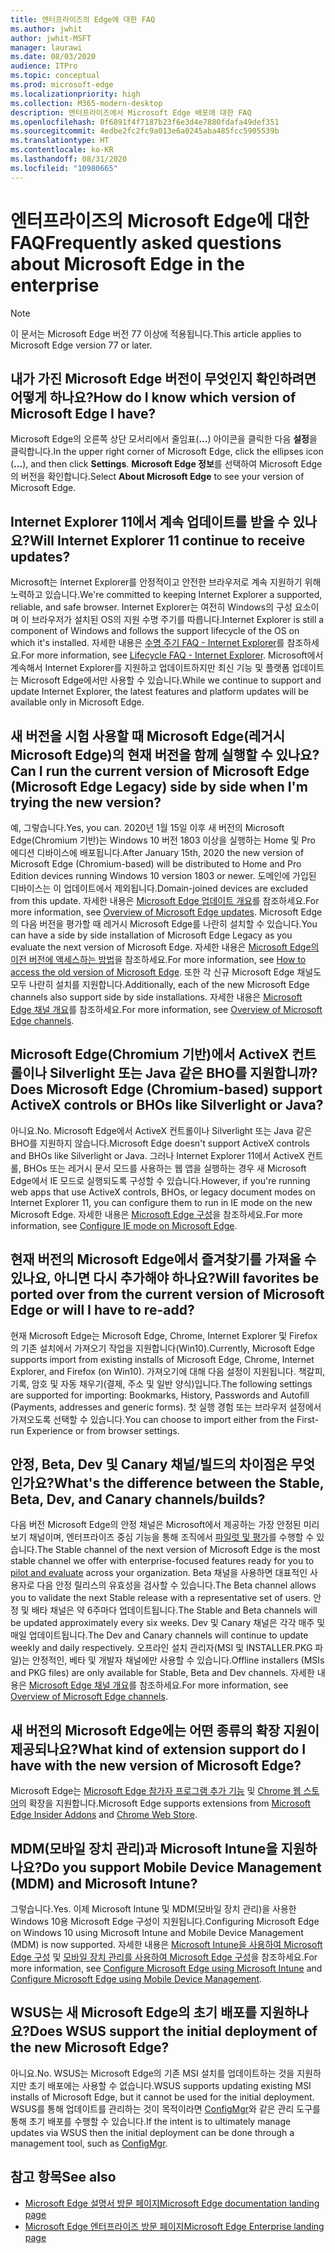 ```yaml
---
title: 엔터프라이즈의 Edge에 대한 FAQ
ms.author: jwhit
author: jwhit-MSFT
manager: laurawi
ms.date: 08/03/2020
audience: ITPro
ms.topic: conceptual
ms.prod: microsoft-edge
ms.localizationpriority: high
ms.collection: M365-modern-desktop
description: 엔터프라이즈에서 Microsoft Edge 배포에 대한 FAQ
ms.openlocfilehash: 0f6891f4f7187b23f6e3d4e7880fdafa49def351
ms.sourcegitcommit: 4edbe2fc2fc9a013e6a0245aba485fcc5905539b
ms.translationtype: HT
ms.contentlocale: ko-KR
ms.lasthandoff: 08/31/2020
ms.locfileid: "10980665"
---
```

# <span data-ttu-id="58057-103">엔터프라이즈의 Microsoft Edge에 대한 FAQ</span><span class="sxs-lookup"><span data-stu-id="58057-103">Frequently asked questions about Microsoft Edge in the enterprise</span></span>

> [!NOTE]
> <span data-ttu-id="58057-104">이 문서는 Microsoft Edge 버전 77 이상에 적용됩니다.</span><span class="sxs-lookup"><span data-stu-id="58057-104">This article applies to Microsoft Edge version 77 or later.</span></span>

## <span data-ttu-id="58057-105">내가 가진 Microsoft Edge 버전이 무엇인지 확인하려면 어떻게 하나요?</span><span class="sxs-lookup"><span data-stu-id="58057-105">How do I know which version of Microsoft Edge I have?</span></span>

<span data-ttu-id="58057-106">Microsoft Edge의 오른쪽 상단 모서리에서 줄임표(**...**) 아이콘을 클릭한 다음 **설정**을 클릭합니다.</span><span class="sxs-lookup"><span data-stu-id="58057-106">In the upper right corner of Microsoft Edge, click the ellipses icon (**...**), and then click **Settings**.</span></span> <span data-ttu-id="58057-107">**Microsoft Edge 정보**를 선택하여 Microsoft Edge의 버전을 확인합니다.</span><span class="sxs-lookup"><span data-stu-id="58057-107">Select **About Microsoft Edge** to see your version of Microsoft Edge.</span></span>

## <span data-ttu-id="58057-108">Internet Explorer 11에서 계속 업데이트를 받을 수 있나요?</span><span class="sxs-lookup"><span data-stu-id="58057-108">Will Internet Explorer 11 continue to receive updates?</span></span>

<span data-ttu-id="58057-109">Microsoft는 Internet Explorer를 안정적이고 안전한 브라우저로 계속 지원하기 위해 노력하고 있습니다.</span><span class="sxs-lookup"><span data-stu-id="58057-109">We're committed to keeping Internet Explorer a supported, reliable, and safe browser.</span></span> <span data-ttu-id="58057-110">Internet Explorer는 여전히 Windows의 구성 요소이며 이 브라우저가 설치된 OS의 지원 수명 주기를 따릅니다.</span><span class="sxs-lookup"><span data-stu-id="58057-110">Internet Explorer is still a component of Windows and follows the support lifecycle of the OS on which it's installed.</span></span> <span data-ttu-id="58057-111">자세한 내용은 [수명 주기 FAQ - Internet Explorer](https://support.microsoft.com/help/17454/)를 참조하세요.</span><span class="sxs-lookup"><span data-stu-id="58057-111">For more information, see [Lifecycle FAQ - Internet Explorer](https://support.microsoft.com/help/17454/).</span></span> <span data-ttu-id="58057-112">Microsoft에서 계속해서 Internet Explorer를 지원하고 업데이트하지만 최신 기능 및 플랫폼 업데이트는 Microsoft Edge에서만 사용할 수 있습니다.</span><span class="sxs-lookup"><span data-stu-id="58057-112">While we continue to support and update Internet Explorer, the latest features and platform updates will be available only in Microsoft Edge.</span></span>

## <span data-ttu-id="58057-113">새 버전을 시험 사용할 때 Microsoft Edge(레거시 Microsoft Edge)의 현재 버전을 함께 실행할 수 있나요?</span><span class="sxs-lookup"><span data-stu-id="58057-113">Can I run the current version of Microsoft Edge (Microsoft Edge Legacy) side by side when I'm trying the new version?</span></span>

<span data-ttu-id="58057-114">예, 그렇습니다.</span><span class="sxs-lookup"><span data-stu-id="58057-114">Yes, you can.</span></span> <span data-ttu-id="58057-115">2020년 1월 15일 이후 새 버전의 Microsoft Edge(Chromium 기반)는 Windows 10 버전 1803 이상을 실행하는 Home 및 Pro 에디션 디바이스에 배포됩니다.</span><span class="sxs-lookup"><span data-stu-id="58057-115">After January 15th, 2020 the new version of Microsoft Edge (Chromium-based) will be distributed to Home and Pro Edition devices running Windows 10 version 1803 or newer.</span></span> <span data-ttu-id="58057-116">도메인에 가입된 디바이스는 이 업데이트에서 제외됩니다.</span><span class="sxs-lookup"><span data-stu-id="58057-116">Domain-joined devices are excluded from this update.</span></span> <span data-ttu-id="58057-117">자세한 내용은 [Microsoft Edge 업데이트 개요](https://docs.microsoft.com/deployedge/microsoft-edge-blocker-toolkit#overview)를 참조하세요.</span><span class="sxs-lookup"><span data-stu-id="58057-117">For more information, see [Overview of Microsoft Edge updates](https://docs.microsoft.com/deployedge/microsoft-edge-blocker-toolkit#overview).</span></span> <span data-ttu-id="58057-118">Microsoft Edge의 다음 버전을 평가할 때 레거시 Microsoft Edge를 나란히 설치할 수 있습니다.</span><span class="sxs-lookup"><span data-stu-id="58057-118">You can have a side by side installation of Microsoft Edge Legacy as you evaluate the next version of Microsoft Edge.</span></span> <span data-ttu-id="58057-119">자세한 내용은 [Microsoft Edge의 이전 버전에 액세스하는 방법](https://docs.microsoft.com/deployedge/microsoft-edge-sysupdate-access-old-edge)을 참조하세요.</span><span class="sxs-lookup"><span data-stu-id="58057-119">For more information, see [How to access the old version of Microsoft Edge](https://docs.microsoft.com/deployedge/microsoft-edge-sysupdate-access-old-edge).</span></span> <span data-ttu-id="58057-120">또한 각 신규 Microsoft Edge 채널도 모두 나란히 설치를 지원합니다.</span><span class="sxs-lookup"><span data-stu-id="58057-120">Additionally, each of the new Microsoft Edge channels also support side by side installations.</span></span> <span data-ttu-id="58057-121">자세한 내용은 [Microsoft Edge 채널 개요](https://docs.microsoft.com/deployedge/microsoft-edge-channels)를 참조하세요.</span><span class="sxs-lookup"><span data-stu-id="58057-121">For more information, see [Overview of Microsoft Edge channels](https://docs.microsoft.com/deployedge/microsoft-edge-channels).</span></span>

## <span data-ttu-id="58057-122">Microsoft Edge(Chromium 기반)에서 ActiveX 컨트롤이나 Silverlight 또는 Java 같은 BHO를 지원합니까?</span><span class="sxs-lookup"><span data-stu-id="58057-122">Does Microsoft Edge (Chromium-based) support ActiveX controls or BHOs like Silverlight or Java?</span></span>

<span data-ttu-id="58057-123">아니요.</span><span class="sxs-lookup"><span data-stu-id="58057-123">No.</span></span> <span data-ttu-id="58057-124">Microsoft Edge에서 ActiveX 컨트롤이나 Silverlight 또는 Java 같은 BHO를 지원하지 않습니다.</span><span class="sxs-lookup"><span data-stu-id="58057-124">Microsoft Edge doesn't support ActiveX controls and BHOs like Silverlight or Java.</span></span> <span data-ttu-id="58057-125">그러나 Internet Explorer 11에서 ActiveX 컨트롤, BHOs 또는 레거시 문서 모드를 사용하는 웹 앱을 실행하는 경우 새 Microsoft Edge에서 IE 모드로 실행되도록 구성할 수 있습니다.</span><span class="sxs-lookup"><span data-stu-id="58057-125">However, if you're running web apps that use ActiveX controls, BHOs, or legacy document modes on Internet Explorer 11, you can configure them to run in IE mode on the new Microsoft Edge.</span></span> <span data-ttu-id="58057-126">자세한 내용은 [Microsoft Edge 구성](https://docs.microsoft.com/DeployEdge/edge-ie-mode)을 참조하세요.</span><span class="sxs-lookup"><span data-stu-id="58057-126">For more information, see [Configure IE mode on Microsoft Edge](https://docs.microsoft.com/DeployEdge/edge-ie-mode).</span></span>

## <span data-ttu-id="58057-127">현재 버전의 Microsoft Edge에서 즐겨찾기를 가져올 수 있나요, 아니면 다시 추가해야 하나요?</span><span class="sxs-lookup"><span data-stu-id="58057-127">Will favorites be ported over from the current version of Microsoft Edge or will I have to re-add?</span></span>

<span data-ttu-id="58057-128">현재 Microsoft Edge는 Microsoft Edge, Chrome, Internet Explorer 및 Firefox의 기존 설치에서 가져오기 작업을 지원합니다(Win10).</span><span class="sxs-lookup"><span data-stu-id="58057-128">Currently, Microsoft Edge supports import from existing installs of Microsoft Edge, Chrome, Internet Explorer, and Firefox (on Win10).</span></span> <span data-ttu-id="58057-129">가져오기에 대해 다음 설정이 지원됩니다. 책갈피, 기록, 암호 및 자동 채우기(결제, 주소 및 일반 양식)입니다.</span><span class="sxs-lookup"><span data-stu-id="58057-129">The following settings are supported for importing: Bookmarks, History, Passwords and Autofill (Payments, addresses and generic forms).</span></span> <span data-ttu-id="58057-130">첫 실행 경험 또는 브라우저 설정에서 가져오도록 선택할 수 있습니다.</span><span class="sxs-lookup"><span data-stu-id="58057-130">You can choose to import either from the First-run Experience or from browser settings.</span></span>  

## <span data-ttu-id="58057-131">안정, Beta, Dev 및 Canary 채널/빌드의 차이점은 무엇인가요?</span><span class="sxs-lookup"><span data-stu-id="58057-131">What's the difference between the Stable, Beta, Dev, and Canary channels/builds?</span></span>

<span data-ttu-id="58057-132">다음 버전 Microsoft Edge의 안정 채널은 Microsoft에서 제공하는 가장 안정된 미리 보기 채널이며, 엔터프라이즈 중심 기능을 통해 조직에서 [파일럿 및 평가](https://aka.ms/EdgeEnterprise)를 수행할 수 있습니다.</span><span class="sxs-lookup"><span data-stu-id="58057-132">The Stable channel of the next version of Microsoft Edge is the most stable channel we offer with enterprise-focused features ready for you to [pilot and evaluate](https://aka.ms/EdgeEnterprise) across your organization.</span></span> <span data-ttu-id="58057-133">Beta 채널을 사용하면 대표적인 사용자로 다음 안정 릴리스의 유효성을 검사할 수 있습니다.</span><span class="sxs-lookup"><span data-stu-id="58057-133">The Beta channel allows you to validate the next Stable release with a representative set of users.</span></span> <span data-ttu-id="58057-134">안정 및 배타 채널은 약 6주마다 업데이트됩니다.</span><span class="sxs-lookup"><span data-stu-id="58057-134">The Stable and Beta channels will be updated approximately every six weeks.</span></span> <span data-ttu-id="58057-135">Dev 및 Canary 채널은 각각 매주 및 매일 업데이트됩니다.</span><span class="sxs-lookup"><span data-stu-id="58057-135">The Dev and Canary channels will continue to update weekly and daily respectively.</span></span> <span data-ttu-id="58057-136">오프라인 설치 관리자(MSI 및 INSTALLER.PKG 파일)는 안정적인, 베타 및 개발자 채널에만 사용할 수 있습니다.</span><span class="sxs-lookup"><span data-stu-id="58057-136">Offline installers (MSIs and PKG files) are only available for Stable, Beta and Dev channels.</span></span> <span data-ttu-id="58057-137">자세한 내용은 [Microsoft Edge 채널 개요](https://docs.microsoft.com/deployedge/microsoft-edge-channels)를 참조하세요.</span><span class="sxs-lookup"><span data-stu-id="58057-137">For more information, see [Overview of Microsoft Edge channels](https://docs.microsoft.com/deployedge/microsoft-edge-channels).</span></span>

## <span data-ttu-id="58057-138">새 버전의 Microsoft Edge에는 어떤 종류의 확장 지원이 제공되나요?</span><span class="sxs-lookup"><span data-stu-id="58057-138">What kind of extension support do I have with the new version of Microsoft Edge?</span></span>

<span data-ttu-id="58057-139">Microsoft Edge는 [Microsoft Edge 참가자 프로그램 추가 기능](https://go.microsoft.com/fwlink/?linkid=2081222) 및 [Chrome 웹 스토어](https://go.microsoft.com/fwlink/?linkid=2072338)의 확장을 지원합니다.</span><span class="sxs-lookup"><span data-stu-id="58057-139">Microsoft Edge supports extensions from [Microsoft Edge Insider Addons](https://go.microsoft.com/fwlink/?linkid=2081222) and [Chrome Web Store](https://go.microsoft.com/fwlink/?linkid=2072338).</span></span>

## <span data-ttu-id="58057-140">MDM(모바일 장치 관리)과 Microsoft Intune을 지원하나요?</span><span class="sxs-lookup"><span data-stu-id="58057-140">Do you support Mobile Device Management (MDM) and Microsoft Intune?</span></span>

<span data-ttu-id="58057-141">그렇습니다.</span><span class="sxs-lookup"><span data-stu-id="58057-141">Yes.</span></span> <span data-ttu-id="58057-142">이제 Microsoft Intune 및 MDM(모바일 장치 관리)을 사용한 Windows 10용 Microsoft Edge 구성이 지원됩니다.</span><span class="sxs-lookup"><span data-stu-id="58057-142">Configuring Microsoft Edge on Windows 10 using Microsoft Intune and Mobile Device Management (MDM) is now supported.</span></span> <span data-ttu-id="58057-143">자세한 내용은 [Microsoft Intune을 사용하여 Microsoft Edge 구성](configure-edge-with-intune.md) 및 [모바일 장치 관리를 사용하여 Microsoft Edge 구성](configure-edge-with-mdm.md)을 참조하세요.</span><span class="sxs-lookup"><span data-stu-id="58057-143">For more information, see [Configure Microsoft Edge using Microsoft Intune](configure-edge-with-intune.md) and [Configure Microsoft Edge using Mobile Device Management](configure-edge-with-mdm.md).</span></span>

## <span data-ttu-id="58057-144">WSUS는 새 Microsoft Edge의 초기 배포를 지원하나요?</span><span class="sxs-lookup"><span data-stu-id="58057-144">Does WSUS support the initial deployment of the new Microsoft Edge?</span></span>

<span data-ttu-id="58057-145">아니요.</span><span class="sxs-lookup"><span data-stu-id="58057-145">No.</span></span> <span data-ttu-id="58057-146">WSUS는 Microsoft Edge의 기존 MSI 설치를 업데이트하는 것을 지원하지만 초기 배포에는 사용할 수 없습니다.</span><span class="sxs-lookup"><span data-stu-id="58057-146">WSUS supports updating existing MSI installs of Microsoft Edge, but it cannot be used for the initial deployment.</span></span> <span data-ttu-id="58057-147">WSUS를 통해 업데이트를 관리하는 것이 목적이라면 [ConfigMgr](https://docs.microsoft.com/configmgr/apps/deploy-use/deploy-edge?toc=https://docs.microsoft.com/DeployEdge/toc.json&bc=https://docs.microsoft.com/DeployEdge/breadcrumb/toc.json)와 같은 관리 도구를 통해 초기 배포를 수행할 수 있습니다.</span><span class="sxs-lookup"><span data-stu-id="58057-147">If the intent is to ultimately manage updates via WSUS then the initial deployment can be done through a management tool, such as [ConfigMgr](https://docs.microsoft.com/configmgr/apps/deploy-use/deploy-edge?toc=https://docs.microsoft.com/DeployEdge/toc.json&bc=https://docs.microsoft.com/DeployEdge/breadcrumb/toc.json).</span></span>

## <span data-ttu-id="58057-148">참고 항목</span><span class="sxs-lookup"><span data-stu-id="58057-148">See also</span></span>

- [<span data-ttu-id="58057-149">Microsoft Edge 설명서 방문 페이지</span><span class="sxs-lookup"><span data-stu-id="58057-149">Microsoft Edge documentation landing page</span></span>](https://docs.microsoft.com/DeployEdge/)
- [<span data-ttu-id="58057-150">Microsoft Edge 엔터프라이즈 방문 페이지</span><span class="sxs-lookup"><span data-stu-id="58057-150">Microsoft Edge Enterprise landing page</span></span>](https://aka.ms/EdgeEnterprise)
